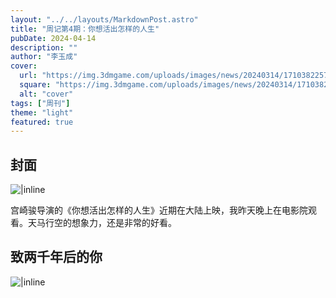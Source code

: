 ```yaml
---
layout: "../../layouts/MarkdownPost.astro"
title: "周记第4期：你想活出怎样的人生"
pubDate: 2024-04-14
description: ""
author: "李玉成"
cover:
  url: "https://img.3dmgame.com/uploads/images/news/20240314/1710382257_374600.jpg"
  square: "https://img.3dmgame.com/uploads/images/news/20240314/1710382257_374600.jpg"
  alt: "cover"
tags: ["周刊"]
theme: "light"
featured: true
---
```


## 封面

![|inline](https://img.3dmgame.com/uploads/images/news/20240314/1710382257_374600.jpg)

宫崎骏导演的《你想活出怎样的人生》近期在大陆上映，我昨天晚上在电影院观看。天马行空的想象力，还是非常的好看。

## 致两千年后的你

![|inline](https://p.sda1.dev/16/69b11c3166a56a7ed9f605dd65b08ea0/CMP_20240412054652491.jpg)
